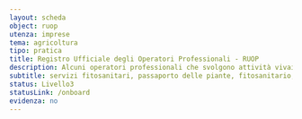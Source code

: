 ```yaml
---
layout: scheda
object: ruop
utenza: imprese
tema: agricoltura
tipo: pratica
title: Registro Ufficiale degli Operatori Professionali - RUOP
description: Alcuni operatori professionali che svolgono attività vivaistica o sementiera devono iscriversi al RUOP tenuto dai Servizi Fitosanitari Regionali
subtitle: servizi fitosanitari, passaporto delle piante, fitosanitario, certificato fitosanitario
status: Livello3
statusLink: /onboard
evidenza: no
---
```

